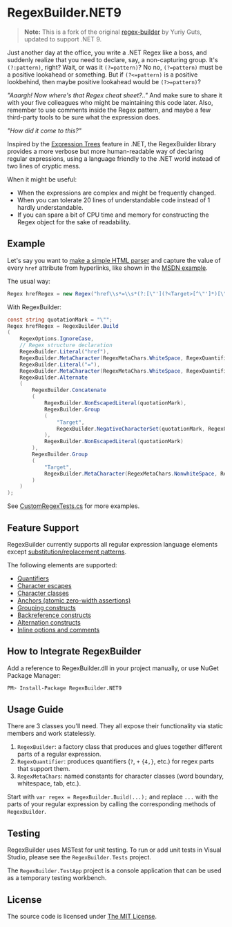 # RegexBuilder.NET9

> **Note:** This is a fork of the original [regex-builder](https://github.com/YuriyGuts/regex-builder) by Yuriy Guts, updated to support .NET 9.

Just another day at the office, you write a .NET Regex like a boss,
and suddenly realize that you need to declare, say, a non-capturing group.
It's `(?:pattern)`, right? Wait, or was it `(?=pattern)`? No no, `(?=pattern)`
must be a positive lookahead or something. But if `(?<=pattern)` is a positive lookbehind,
then maybe positive lookahead would be `(?>=pattern)`?

_"Aaargh! Now where's that Regex cheat sheet?.."_ And make sure to share it with your five colleagues who might be maintaining this code later.
Also, remember to use comments inside the Regex pattern, and maybe a few third-party tools to be sure what the expression does.

_"How did it come to this?"_

Inspired by the [Expression Trees](http://msdn.microsoft.com/en-us/library/bb397951.aspx) feature
in .NET, the RegexBuilder library provides a more verbose but more human-readable way of declaring regular
expressions, using a language friendly to the .NET world instead of two lines of cryptic mess.

When it might be useful:

* When the expressions are complex and might be frequently changed.
* When you can tolerate 20 lines of understandable code instead of 1 hardly understandable.
* If you can spare a bit of CPU time and memory for constructing the Regex object for the sake of readability.

## Example

Let's say you want to [make a simple HTML parser](http://stackoverflow.com/questions/1732348/regex-match-open-tags-except-xhtml-self-contained-tags)
and capture the value of every `href` attribute from hyperlinks, like shown in the [MSDN example](http://msdn.microsoft.com/en-us/library/t9e807fx.aspx).

The usual way:

```csharp
Regex hrefRegex = new Regex("href\\s*=\\s*(?:[\"'](?<Target>[^\"']*)[\"']|(?<Target>\\S+))", RegexOptions.IgnoreCase);
```

With RegexBuilder:

```csharp
const string quotationMark = "\"";
Regex hrefRegex = RegexBuilder.Build
(
    RegexOptions.IgnoreCase,
    // Regex structure declaration
    RegexBuilder.Literal("href"),
    RegexBuilder.MetaCharacter(RegexMetaChars.WhiteSpace, RegexQuantifier.ZeroOrMore),
    RegexBuilder.Literal("="),
    RegexBuilder.MetaCharacter(RegexMetaChars.WhiteSpace, RegexQuantifier.ZeroOrMore),
    RegexBuilder.Alternate
    (
        RegexBuilder.Concatenate
        (
            RegexBuilder.NonEscapedLiteral(quotationMark),
            RegexBuilder.Group
            (
                "Target",
                RegexBuilder.NegativeCharacterSet(quotationMark, RegexQuantifier.ZeroOrMore)
            ),
            RegexBuilder.NonEscapedLiteral(quotationMark)
        ),
        RegexBuilder.Group
        (
            "Target",
            RegexBuilder.MetaCharacter(RegexMetaChars.NonwhiteSpace, RegexQuantifier.OneOrMore)
        )
    )
);
```

See [CustomRegexTests.cs](/src/RegexBuilder.Tests/CustomRegexTests.cs) for more examples.

## Feature Support

RegexBuilder currently supports all regular expression language elements except [substitution/replacement patterns](http://msdn.microsoft.com/en-us/library/az24scfc.aspx#substitutions).

The following elements are supported:

* [Quantifiers](http://msdn.microsoft.com/en-us/library/az24scfc.aspx#quantifiers)
* [Character escapes](http://msdn.microsoft.com/en-us/library/az24scfc.aspx#character_escapes)
* [Character classes](http://msdn.microsoft.com/en-us/library/az24scfc.aspx#character_classes)
* [Anchors (atomic zero-width assertions)](http://msdn.microsoft.com/en-us/library/az24scfc.aspx#atomic_zerowidth_assertions)
* [Grouping constructs](http://msdn.microsoft.com/en-us/library/az24scfc.aspx#grouping_constructs)
* [Backreference constructs](http://msdn.microsoft.com/en-us/library/az24scfc.aspx#backreference_constructs)
* [Alternation constructs](http://msdn.microsoft.com/en-us/library/az24scfc.aspx#alternation_constructs)
* [Inline options and comments](http://msdn.microsoft.com/en-us/library/az24scfc.aspx#miscellaneous_constructs)

## How to Integrate RegexBuilder

Add a reference to RegexBuilder.dll in your project manually, or use NuGet Package Manager:

```bash
PM> Install-Package RegexBuilder.NET9
```

## Usage Guide

There are 3 classes you'll need. They all expose their functionality via static members and work statelessly.

1. `RegexBuilder`: a factory class that produces and glues together different parts of a regular expression.
2. `RegexQuantifier`: produces quantifiers (`?`, `+` `{4,}`, etc.) for regex parts that support them.
3. `RegexMetaChars`: named constants for character classes (word boundary, whitespace, tab, etc.).

Start with `var regex = RegexBuilder.Build(...);` and replace `...` with the parts of your regular expression
by calling the corresponding methods of `RegexBuilder`.

## Testing

RegexBuilder uses MSTest for unit testing. To run or add unit tests in Visual Studio, please see the `RegexBuilder.Tests` project.

The `RegexBuilder.TestApp` project is a console application that can be used as a temporary testing workbench.

## License

The source code is licensed under [The MIT License](http://opensource.org/licenses/MIT).
